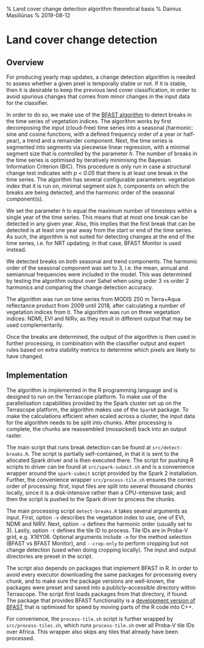 % Land cover change detection algorithm theoretical basis
% Dainius Masiliūnas
% 2019-08-12

# Land cover change detection

## Overview

For producing yearly map updates, a change detection algorithm is needed to assess whether a given pixel is temporally stable or not.
If it is stable, then it is desirable to keep the previous land cover classification, in order to avoid spurious changes that comes from minor changes in the input data for the classifier.

In order to do so, we make use of the [BFAST algorithm](http://dx.doi.org/10.1016/j.rse.2009.08.014) to detect breaks in the time series of vegetation indices.
The algorithm works by first decomposing the input (cloud-free) time series into a seasonal (harmonic: sine and cosine functions, with a defined frequency order of a year or half-year), a trend and a remainder component.
Next, the time series is segmented into segments via piecewise linear regression, with a minimal segment size that is controlled by the parameter *h*.
The number of breaks in the time series is optimised by iteratively minimising the Bayesian Information Criterion (BIC).
This procedure is only run in case a structural change test indicates with *p < 0.05* that there is at least one break in the time series.
The algorithm has several configurable parameters: vegetation index that it is run on, minimal segment size *h*, components on which the breaks are being detected, and the harmonic order of the seasonal component(s).

We set the parameter *h* to equal the maximum number of timesteps within a single year of the time series.
This means that at most one break can be detected in any given year.
Also, this implies that the first break that can be detected is at least one year away from the start or end of the time series.
As such, the algorithm is not suited for detecting changes at the end of the time series, i.e. for NRT updating; in that case, BFAST Monitor is used instead.

We detected breaks on both seasonal and trend components.
The harmonic order of the seasonal component was set to 3, i.e. the mean, annual and semiannual frequencies were included in the model.
This was determined by testing the algorithm output over Sahel when using order 3 vs order 2 harmonics and comparing the change detection accuracy.

The algorithm was run on time series from MODIS 250 m Terra+Aqua reflectance product from 2009 until 2018, after calculating a number of vegetation indices from it.
The algorithm was run on three vegetation indices: NDMI, EVI and NIRv, as they result in different output that may be used complementarily.

Once the breaks are determined, the output of the algorithm is then used in further processing, in combination with the classifier output and expert rules based on extra stability metrics to determine which pixels are likely to have changed.

## Implementation

The algorithm is implemented in the R programming language and is designed to run on the Terrascope platform.
To make use of the parallelisation capabilities provided by the Spark cluster set up on the Terrascope platform, the algorithm makes use of the `SparkR` package.
To make the calculations efficient when scaled across a cluster, the input data for the algorithm needs to be split into chunks.
After processing is complete, the chunks are reassembled (mosaicked) back into an output raster.

The main script that runs break detection can be found at `src/detect-breaks.R`.
The script is partially self-contained, in that it is sent to the allocated Spark driver and is then executed there.
The script for pushing R scripts to driver can be found at `src/spark-submit.sh` and is a convenience wrapper around the `spark-submit` script provided by the Spark 2 installation.
Further, the convenience wrapper `src/process-tile.sh` ensures the correct order of processing: first, input files are split into several thousand chunks locally, since it is a disk-intensive rather than a CPU-intensive task; and then the script is pushed to the Spark driver to process the chunks.

The main processing script `detect-breaks.R` takes several arguments as input.
First, option `-v` describes the vegetation index to use, one of EVI, NDMI and NIRV.
Next, option `-o` defines the harmonic order (usually set to 3).
Lastly, option `-t` defines the tile ID to process.
Tile IDs are in Proba-V grid, e.g. X16Y06.
Optional arguments include `-m` for the method selection (BFAST vs BFAST Monitor), and `--crop-only` to perform cropping but not change detection (used when doing cropping locally).
The input and output directories are preset in the script.

The script also depends on packages that implement BFAST in R.
In order to avoid every executor downloading the same packages for processing every chunk, and to make sure the package versions are well-known, the packages were preset and saved into a publicly-accessible directory within Terrascope.
The script first loads packages from that directory, if found.
The package that provides BFAST functionality is a [development version of BFAST](https://github.com/GreatEmerald/bfast) that is optimised for speed by moving parts of the R code into C++.

For convenience, the `process-tile.sh` script is further wrapped by `src/process-tiles.sh`, which runs `process-tile.sh` over all Proba-V tile IDs over Africa.
This wrapper also skips any tiles that already have been processed.
